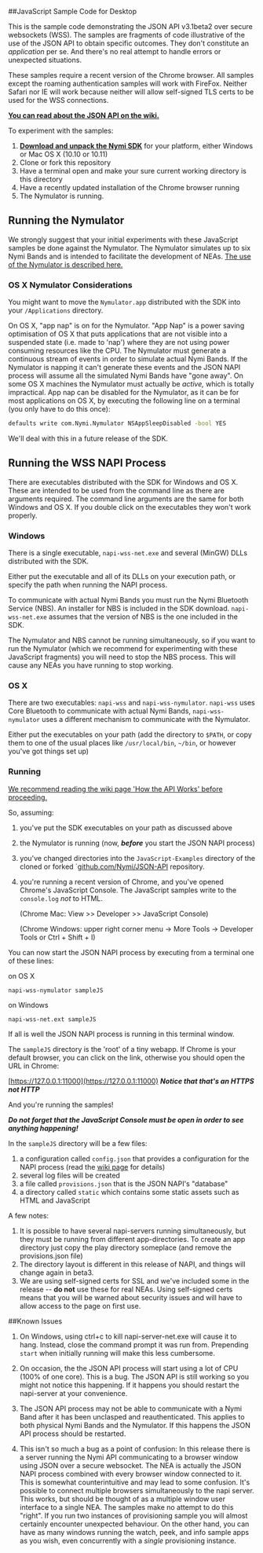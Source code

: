  
##JavaScript Sample Code for Desktop

This is the sample code demonstrating the JSON API v3.1beta2 over secure websockets (WSS). The samples are fragments of code illustrative of the use of the JSON API to obtain specific outcomes. They don't constitute an *application* per se. And there's no real attempt to handle errors or unexpected situations.

These samples require a recent version of the Chrome browser. All samples except the roaming authentication samples will work with FireFox. Neither Safari nor IE will work because neither will allow self-signed TLS certs to be used for the WSS connections. 

**[You can read about the JSON API on the wiki.](https://github.com/Nymi/JSON-API/wiki)**

To experiment with the samples:

1. **[Download and unpack the Nymi SDK](https://www.nymi.com/get_started)** for your platform, either Windows or Mac OS X (10.10 or 10.11)
1. Clone or fork this repository
1. Have a terminal open and make your sure current working directory is this directory
1. Have a recently updated installation of the Chrome browser running
1. The Nymulator is running.

## Running the Nymulator

We strongly suggest that your initial experiments with these JavaScript samples be done against the Nymulator. The Nymulator simulates up to six Nymi Bands and is intended to facilitate the development of NEAs. [The use of the Nymulator is described here.](https://downloads.nymi.com/sdkDoc/doc-v3.1.5.326-326_5df03a4/index.html#using-the-nymulator)

### OS X Nymulator Considerations

You might want to move the `Nymulator.app` distributed with the SDK into your `/Applications` directory.

On OS X, "app nap" is on for the Nymulator. "App Nap" is a power saving optimisation of OS X that puts applications that are not visible into a suspended state (i.e. made to 'nap') where they are not using power consuming resources like the CPU. The Nymulator must generate a continuous stream of events in order to simulate actual Nymi Bands. If the Nymulator is napping it can't generate these events and the JSON NAPI process will assume all the simulated Nymi Bands have "gone away". On some OS X machines the Nymulator must actually be *active,* which is totally impractical. App nap can be disabled for the Nymulator, as it can be for most applications on OS X, by executing the following line on a terminal (you only have to do this once):

```bash
defaults write com.Nymi.Nymulator NSAppSleepDisabled -bool YES
```

We'll deal with this in a future release of the SDK.

## Running the WSS NAPI Process

There are executables distributed with the SDK for Windows and OS X. These are intended to be used from the command line as there are arguments required. The command line arguments are the same for both Windows and OS X. If you double click on the executables they won't work properly.

### Windows

There is a single executable, `napi-wss-net.exe` and several (MinGW) DLLs distributed with the SDK.

Either put the executable and all of its DLLs on your execution path, or specify the path when running the NAPI process.

To communicate with actual Nymi Bands you must run the Nymi Bluetooth Service (NBS). An installer for NBS is included in the SDK download. `napi-wss-net.exe` assumes that the version of NBS is the one included in the SDK.

The Nymulator and NBS cannot be running simultaneously, so if you want to run the Nymulator (which we recommend for experimenting with these JavaScript fragments) you will need to stop the NBS process. This will cause any NEAs you have running to stop working.

### OS X

There are two executables: `napi-wss` and `napi-wss-nymulator`. `napi-wss` uses Core Bluetooth to communicate with actual Nymi Bands, `napi-wss-nymulator` uses a different mechanism to communicate with the Nymulator.

Either put the executables on your path (add the directory to `$PATH`, or copy them to one of the usual places like `/usr/local/bin`, `~/bin`, or however you've got things set up)

### Running

[We recommend reading the wiki page 'How the API Works' before proceeding.](https://github.com/Nymi/JSON-API/wiki/How-the-API-Works)

So, assuming:

1. you've put the SDK executables on your path as discussed above
1. the Nymulator is running (now, _**before**_ you start the JSON NAPI process)
1. you've changed directories into the `JavaScript-Examples` directory of the cloned or forked `[github.com/Nymi/JSON-API](https://github.com/Nymi/JSON-API) repository.
1. you're running a recent version of Chrome, and you've opened Chrome's JavaScript Console. The JavaScript samples write to the `console.log` *not* to HTML.

    (Chrome Mac: View >> Developer >> JavaScript Console)
    
    (Chrome Windows: upper right corner menu -> More Tools -> Developer Tools or Ctrl + Shift + I)

You can now start the JSON NAPI process by executing from a terminal one of these lines:

on OS X

```
napi-wss-nymulator sampleJS
```

on Windows

```
napi-wss-net.ext sampleJS
```

If all is well the JSON NAPI process is running in this terminal window.

The `sampleJS` directory is the 'root' of a tiny webapp. If Chrome is your default browser, you can click on the link, otherwise you should open the URL in Chrome:

[https://127.0.0.1:11000](https://127.0.0.1:11000) _**Notice that that's an HTTPS not HTTP**_

And you're running the samples!

_**Do not forget that the JavaScript Console must be open in order to see anything happening!**_

In the `sampleJS` directory will be a few files:

1. a configuration called `config.json` that provides a configuration for the NAPI process (read the [wiki page](https://github.com/Nymi/JSON-API/wiki/How-the-API-Works) for details)
1. several log files will be created
1. a file called `provisions.json` that is the JSON NAPI's "database"
1. a directory called `static` which contains some static assets such as HTML and JavaScript

A few notes:

1. It is possible to have several napi-servers running simultaneously, but they must be running from different app-directories. To create an app directory just copy the play directory someplace (and remove the provisions.json file)
1. The directory layout is different in this release of NAPI, and things will change again in beta3.
1. We are using self-signed certs for SSL and we've included some in the release -- **do not** use these for real NEAs. Using self-signed certs means that you will be warned about security issues and will have to allow access to the page on first use. 

##Known Issues

1. On Windows, using ctrl+c to kill napi-server-net.exe will cause it to hang. Instead, close the command prompt it was run from. Prepending `start` when initially running will make this less cumbersome.

1. On occasion, the the JSON API process will start using a lot of CPU (100% of one core). This is a bug. The JSON API is still working so you might not notice this happening. If it happens you should restart the napi-server at your convenience.

1. The JSON API process may not be able to communicate with a Nymi Band after it has been unclasped and reauthenticated. This applies to both physical Nymi Bands and the Nymulator. If this happens the JSON API process should be restarted.

1. This isn't so much a bug as a point of confusion: In this release there is a server running the Nymi API communicating to a browser window using JSON over a secure websocket. The NEA is actually the JSON NAPI process combined with every browser window connected to it. This is somewhat counterintuitive and may lead to some confusion. It's possible to connect multiple browsers simultaneously to the napi server. This works, but should be thought of as a multiple window user interface to a single NEA. The samples make no attempt to do this "right". If you run two instances of provisioning sample you will almost certainly encounter unexpected behaviour. On the other hand, you can have as many windows running the watch, peek, and info sample apps as you wish, even concurrently with a *single* provisioning instance.


